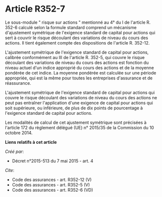 # Article R352-7

Le sous-module " risque sur actions " mentionné au 4° du I de l'article R. 352-6 calculé selon la formule standard comprend
un mécanisme d'ajustement symétrique de l'exigence standard de capital pour actions qui sert à couvrir le risque découlant
des variations de niveau du cours des actions. Il tient également compte des dispositions de l'article R. 352-12. 

L'ajustement symétrique de l'exigence standard de capital pour actions, calibrée conformément au III de l'article R. 352-5,
qui couvre le risque découlant des variations de niveau du cours des actions est fonction du niveau actuel d'un indice
approprié du cours des actions et de la moyenne pondérée de cet indice. La moyenne pondérée est calculée sur une période
appropriée, qui est la même pour toutes les entreprises d'assurance et de réassurance. 

L'ajustement symétrique de l'exigence standard de capital pour actions qui couvre le risque découlant des variations de
niveau du cours des actions ne peut pas entraîner l'application d'une exigence de capital pour actions qui soit supérieure,
ou inférieure, de plus de dix points de pourcentage à l'exigence standard de capital pour actions. 

Les modalités de calcul de cet ajustement symétrique sont précisées à l'article 172 du règlement délégué (UE) n° 2015/35 de
la Commission du 10 octobre 2014.

**Liens relatifs à cet article**

_Créé par_:

  - Décret n°2015-513 du 7 mai 2015 - art. 4

_Cite_:

  - Code des assurances - art. R352-12 (V)
  - Code des assurances - art. R352-5 (V)
  - Code des assurances - art. R352-6 (VD)
